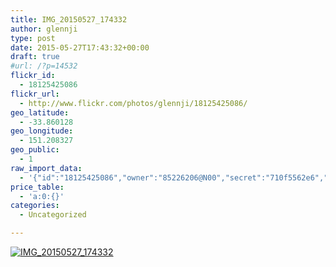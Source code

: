 ```yaml
---
title: IMG_20150527_174332
author: glennji
type: post
date: 2015-05-27T17:43:32+00:00
draft: true
#url: /?p=14532
flickr_id:
  - 18125425086
flickr_url:
  - http://www.flickr.com/photos/glennji/18125425086/
geo_latitude:
  - -33.860128
geo_longitude:
  - 151.208327
geo_public:
  - 1
raw_import_data:
  - '{"id":"18125425086","owner":"85226206@N00","secret":"710f5562e6","server":"8856","farm":9,"title":"IMG_20150527_174332","ispublic":0,"isfriend":0,"isfamily":0,"description":{"_content":""},"dateupload":"1432712615","lastupdate":"1432712620","datetaken":"2015-05-27 17:43:32","datetakengranularity":"0","datetakenunknown":"0","ownername":"glennji","tags":"","machine_tags":"","originalsecret":"2ec7bb1570","originalformat":"jpg","latitude":"-33.860128","longitude":"151.208327","accuracy":"16","context":0,"place_id":"uyU97kpTVLseY.4z4g","woeid":"26198434","geo_is_family":0,"geo_is_friend":0,"geo_is_contact":0,"geo_is_public":0,"media":"photo","media_status":"ready","url_o":"https://farm9.staticflickr.com/8856/18125425086_2ec7bb1570_o.jpg","height_o":"4160","width_o":"3120"}'
price_table:
  - 'a:0:{}'
categories:
  - Uncategorized

---
```

<p class="flickr-image">
  <a href="http://www.flickr.com/photos/glennji/18125425086/" class="flickr-link"><img src="http://i2.wp.com/glennji.com/wp-content/uploads/2015/05/18125425086_2ec7bb1570_o.jpg?fit=1024%2C1024" width="" height="" alt="IMG_20150527_174332" class="keyring-img" /></a>
</p>
